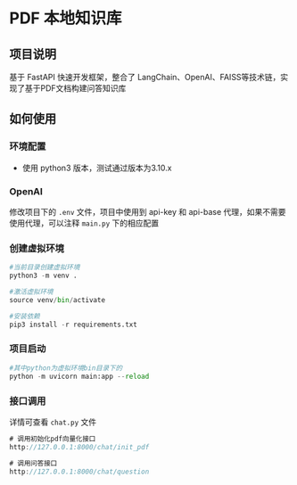 # PDF 本地知识库

## 项目说明
基于 FastAPI 快速开发框架，整合了 LangChain、OpenAI、FAISS等技术链，实现了基于PDF文档构建问答知识库
### 


## 如何使用

### 环境配置
* 使用 python3 版本，测试通过版本为3.10.x

### OpenAI
修改项目下的 `.env` 文件，项目中使用到 api-key 和 api-base 代理，如果不需要使用代理，可以注释 `main.py` 下的相应配置


### 创建虚拟环境
```python
#当前目录创建虚拟环境
python3 -m venv .

#激活虚拟环境
source venv/bin/activate

#安装依赖
pip3 install -r requirements.txt

```

### 项目启动
```python
#其中python为虚拟环境bin目录下的
python -m uvicorn main:app --reload 
```

### 接口调用
详情可查看 `chat.py` 文件
```javascript
# 调用初始化pdf向量化接口
http://127.0.0.1:8000/chat/init_pdf
```
```javascript
# 调用问答接口
http://127.0.0.1:8000/chat/question
```
